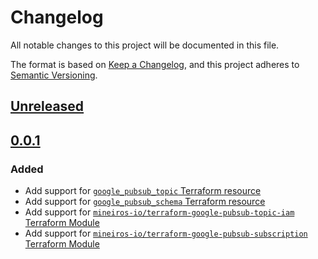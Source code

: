# Changelog

All notable changes to this project will be documented in this file.

The format is based on [Keep a Changelog](https://keepachangelog.com/en/1.0.0/),
and this project adheres to [Semantic Versioning](https://semver.org/spec/v2.0.0.html).

## [Unreleased]

## [0.0.1]

### Added

- Add support for [`google_pubsub_topic` Terraform resource](https://registry.terraform.io/providers/hashicorp/google/latest/docs/resources/pubsub_topic)
- Add support for [`google_pubsub_schema` Terraform resource](https://registry.terraform.io/providers/hashicorp/google/latest/docs/resources/pubsub_schema)
- Add support for [`mineiros-io/terraform-google-pubsub-topic-iam` Terraform Module](https://github.com/mineiros-io/terraform-google-pubsub-topic-iam)
- Add support for [`mineiros-io/terraform-google-pubsub-subscription` Terraform Module](https://github.com/mineiros-io/terraform-google-pubsub-subscription)

[unreleased]: https://github.com/mineiros-io/terraform-google-pubsub-topic/compare/v0.0.1...HEAD
<!-- [0.0.2]: https://github.com/mineiros-io/terraform-google-pubsub-topic/compare/v0.0.1...v0.0.2 -->
[0.0.1]: https://github.com/mineiros-io/terraform-google-pubsub-topic/releases/tag/v0.0.1
